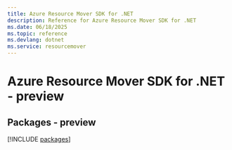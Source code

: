 ```yaml
---
title: Azure Resource Mover SDK for .NET
description: Reference for Azure Resource Mover SDK for .NET
ms.date: 06/18/2025
ms.topic: reference
ms.devlang: dotnet
ms.service: resourcemover
---
```

# Azure Resource Mover SDK for .NET - preview
## Packages - preview
[!INCLUDE [packages](resource-mover-index.md)]